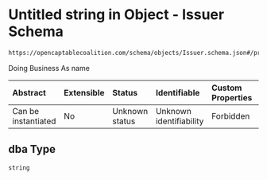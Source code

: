 # Untitled string in Object - Issuer Schema

```txt
https://opencaptablecoalition.com/schema/objects/Issuer.schema.json#/properties/dba
```

Doing Business As name

| Abstract            | Extensible | Status         | Identifiable            | Custom Properties | Additional Properties | Access Restrictions | Defined In                                                                            |
| :------------------ | :--------- | :------------- | :---------------------- | :---------------- | :-------------------- | :------------------ | :------------------------------------------------------------------------------------ |
| Can be instantiated | No         | Unknown status | Unknown identifiability | Forbidden         | Allowed               | none                | [Issuer.schema.json*](../../schema/objects/Issuer.schema.json "open original schema") |

## dba Type

`string`
